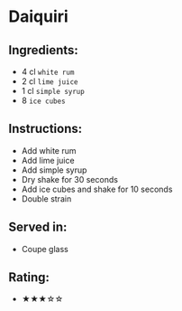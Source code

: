 # Daiquiri

## Ingredients:
- 4 cl `white rum`
- 2 cl `lime juice`
- 1 cl `simple syrup`
- 8 `ice cubes`

## Instructions:
- Add white rum
- Add lime juice
- Add simple syrup
- Dry shake for 30 seconds
- Add ice cubes and shake for 10 seconds
- Double strain

## Served in:
- Coupe glass

## Rating:
- ★★★☆☆